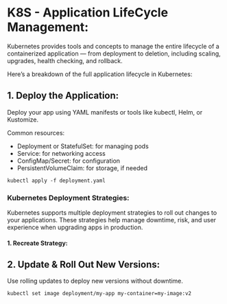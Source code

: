 # K8S - Application LifeCycle Management:

Kubernetes provides tools and concepts to manage the entire lifecycle of a containerized application — from deployment to deletion, including scaling, upgrades, health checking, and rollback.

Here’s a breakdown of the full application lifecycle in Kubernetes:

## 1.  Deploy the Application:

Deploy your app using YAML manifests or tools like kubectl, Helm, or Kustomize.

Common resources:
- Deployment or StatefulSet: for managing pods
- Service: for networking access
- ConfigMap/Secret: for configuration
- PersistentVolumeClaim: for storage, if needed

```
kubectl apply -f deployment.yaml
```
 ### Kubernetes Deployment Strategies:

Kubernetes supports multiple deployment strategies to roll out changes to your applications. These strategies help manage downtime, risk, and user experience when upgrading apps in production.

 #### 1. Recreate Strategy:


## 2. Update & Roll Out New Versions:

Use rolling updates to deploy new versions without downtime.

```
kubectl set image deployment/my-app my-container=my-image:v2
```
